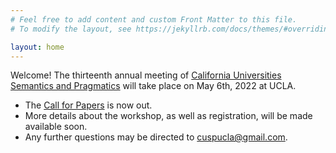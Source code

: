 ```yaml
---
# Feel free to add content and custom Front Matter to this file.
# To modify the layout, see https://jekyllrb.com/docs/themes/#overriding-theme-defaults

layout: home
---
```


Welcome! The thirteenth annual meeting of [California Universities Semantics and Pragmatics](https://cuspconf.github.io "The official home of CUSP") will take place on May 6th, 2022 at UCLA.

- The [Call for Papers](cuspconf.github.io/cusp13/cfp/ "CUSP-13 Call for Papers") is now out.
- More details about the workshop, as well as registration, will be made available soon.
- Any further questions may be directed to [cuspucla@gmail.com](mailto:cuspucla@gmail.com "Email the CUSP-13 organizers").
